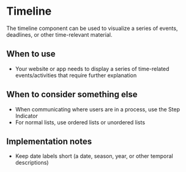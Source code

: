# Timeline
The timeline component can be used to visualize a series of events, deadlines, or other time-relevant material.

## When to use
- Your website or app needs to display a series of time-related events/activities that require further explanation

## When to consider something else
- When communicating where users are in a process, use the Step Indicator
- For normal lists, use ordered lists or unordered lists

## Implementation notes
- Keep date labels short (a date, season, year, or other temporal descriptions)